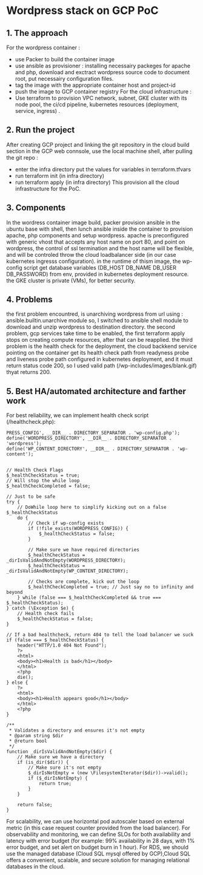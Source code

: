 # Wordpress stack on GCP PoC

## 1. The approach
For the wordpress container :
- use Packer to build the container image
- use ansible as provisioner : installing necessairy packeges for apache and php, download and exctract wordpress source code to document root, put necessairy configuration files.
- tag the image with the appropriate container host and project-id
- push the image to GCP container registry 
For the cloud infrastructure :
- Use terraform to provision VPC network, subnet, GKE cluster with its node pool, the ci/cd pipeline, kubernetes resources (deployment, service, ingress) .

## 2. Run the project
After creating GCP project and linking the git repository in the cloud build section in the GCP web connsole, use the local machine shell, after pulling the git repo :
- enter the infra directory put the values for variables in terraform.tfvars
- run terraform init (in infra directory)
- run terraform apply (in infra directory)
This provision all the cloud infrastructure for the PoC.

## 3. Components
In the wordress container image build, packer provision ansible in the ubuntu base with shell, then lunch ansible inside the container to provision apache, php components and setup wordpress.
apache is preconfigured with generic vhost that accepts any host name on port 80, and point on wordpress, the control of ssl termination and the host name will be flexible, and will be controled throw the cloud loadbalancer side (in our case kubernetes ingresss configuration).
in the runtime of thism image, the wp-config script get database variables (DB_HOST DB_NAME DB_USER DB_PASSWORD) from env, provided in kubernetes deployment resource.
the GKE cluster is private (VMs), for better security.

## 4. Problems
the first problem encountred, is unarchiving wordpress from url using : ansible.builtin.unarchive module
so, I switched to ansible shell module to download and unzip wordpress to destination directory.
the second problem, gcp services take time to be enabled, the first terraform apply stops on creating compute resources, after that can be reapplied.
the third problem is the health check for the deployment, the cloud backkend service pointing on the container get its health check path from readyness probe and liveness probe path configured in kubernetes deployment, and it must return status code 200, so I used valid path (/wp-includes/images/blank.gif) thyat returns 200.

## 5. Best HA/automated architecture and farther work
For best reliability, we can implement health check script (/healthcheck.php):
```
PRESS_CONFIG', __DIR__ . DIRECTORY_SEPARATOR . 'wp-config.php');
define('WORDPRESS_DIRECTORY', __DIR__ . DIRECTORY_SEPARATOR . 'wordpress');
define('WP_CONTENT_DIRECTORY', __DIR__ . DIRECTORY_SEPARATOR . 'wp-content');


// Health Check Flags
$_healthCheckStatus = true;
// Will stop the while loop
$_healthCheckCompleted = false;

// Just to be safe
try {
    // DoWhile loop here to simplify kicking out on a false $_healthCheckStatus
    do {
        // Check if wp-config exists
        if (!file_exists(WORDPRESS_CONFIG)) {
            $_healthCheckStatus = false;
        }

        // Make sure we have required directories
        $_healthCheckStatus = _dirIsValidAndNotEmpty(WORDPRESS_DIRECTORY);
        $_healthCheckStatus = _dirIsValidAndNotEmpty(WP_CONTENT_DIRECTORY);

        // Checks are complete, kick out the loop
        $_healthCheckCompleted = true; // Just say no to infinity and beyond
    } while (false === $_healthCheckCompleted && true === $_healthCheckStatus);
} catch (\Exception $e) {
    // Health check fails
    $_healthCheckStatus = false;
}

// If a bad healthcheck, return 404 to tell the load balancer we suck
if (false === $_healthCheckStatus) {
    header("HTTP/1.0 404 Not Found");
    ?>
    <html>
    <body><h1>Health is bad</h1></body>
    </html>
    <?php
    die();
} else {
    ?>
    <html>
    <body><h1>Health appears good</h1></body>
    </html>
    <?php
}

/**
 * Validates a directory and ensures it's not empty
 * @param string $dir
 * @return bool
 */
function _dirIsValidAndNotEmpty($dir) {
    // Make sure we have a directory
    if (is_dir($dir)) {
        // Make sure it's not empty
        $_dirIsNotEmpty = (new \FilesystemIterator($dir))->valid();
        if ($_dirIsNotEmpty) {
            return true;
        }
    }

    return false;
}
```
For scalability, we can use horizontal pod autoscaler based on external metric (in this case request counter provided from the load balancer).
For observability and monitoring, we can define SLOs for both availability and latency with error budget (for example: 99% availability in 28 days, with 1% error budget, and set alert on budget burn in 1 hour).
For RDS, we should use the managed database (Cloud SQL mysql offered by GCP),Cloud SQL offers a convenient, scalable, and secure solution for managing relational databases in the cloud. 
